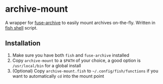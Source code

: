 # archive-mount

A wrapper for [fuse-archive](https://github.com/google/fuse-archive) to easily mount archives on-the-fly. Written in [fish shell](https://fishshell.com) script.

## Installation

1. Make sure you have both `fish` and `fuse-archive` installed
2. Copy `archive-mount` to a `$PATH` of your choice, a good option is `/usr/local/bin` for a global install
3. (Optional) Copy `archive-mount.fish` to `~/.config/fish/functions` if you want to automatically `cd` into the mount point
